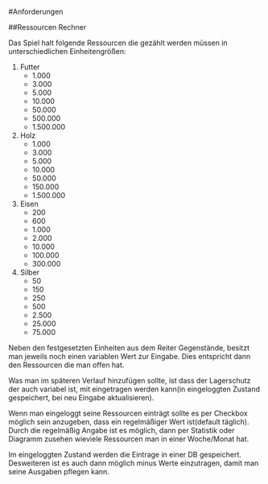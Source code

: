 #Anforderungen

##Ressourcen Rechner

Das Spiel halt folgende Ressourcen die gezählt werden müssen
in unterschiedlichen Einheitengrößen:
 1. Futter
    * 1.000
    * 3.000
    * 5.000
    * 10.000
    * 50.000
    * 500.000
    * 1.500.000
 1. Holz
    * 1.000
    * 3.000
    * 5.000
    * 10.000
    * 50.000
    * 150.000
    * 1.500.000
 1. Eisen
    * 200
    * 600
    * 1.000
    * 2.000
    * 10.000
    * 100.000
    * 300.000
 1. Silber
    * 50
    * 150
    * 250
    * 500
    * 2.500
    * 25.000
    * 75.000

Neben den festgesetzten Einheiten aus dem Reiter Gegenstände,
besitzt man jeweils noch einen variablen Wert zur Eingabe.
Dies entspricht dann den Ressourcen die man offen hat.

Was man im späteren Verlauf hinzufügen sollte, ist dass der Lagerschutz der auch variabel ist,
mit eingetragen werden kann(in eingeloggten Zustand gespeichert, bei neu Eingabe aktualisieren).

Wenn man eingeloggt seine Ressourcen einträgt sollte es per Checkbox möglich sein
anzugeben, dass ein regelmäßiger Wert ist(default täglich).
Durch die regelmäßig Angabe ist es möglich, dann per Statistik oder
Diagramm zusehen wieviele Ressourcen man in einer Woche/Monat hat.

Im eingeloggten Zustand werden die Eintrage in einer DB gespeichert.
Desweiteren ist es auch dann möglich minus Werte einzutragen, damit
man seine Ausgaben pflegen kann.

    